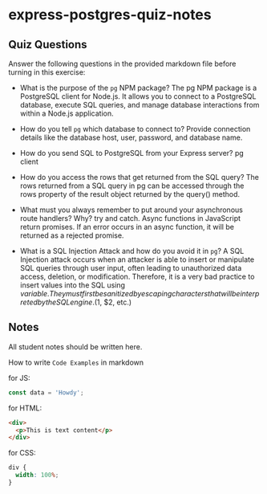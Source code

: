 # express-postgres-quiz-notes

## Quiz Questions

Answer the following questions in the provided markdown file before turning in this exercise:

- What is the purpose of the `pg` NPM package?
  The pg NPM package is a PostgreSQL client for Node.js. It allows you to connect to a PostgreSQL database, execute SQL queries, and manage database interactions from within a Node.js application.

- How do you tell `pg` which database to connect to?
  Provide connection details like the database host, user, password, and database name.

- How do you send SQL to PostgreSQL from your Express server?
  pg client

- How do you access the rows that get returned from the SQL query?
  The rows returned from a SQL query in pg can be accessed through the rows property of the result object returned by the query() method.

- What must you always remember to put around your asynchronous route handlers? Why?
  try and catch. Async functions in JavaScript return promises. If an error occurs in an async function, it will be returned as a rejected promise.

- What is a SQL Injection Attack and how do you avoid it in `pg`?
  A SQL Injection attack occurs when an attacker is able to insert or manipulate SQL queries through user input, often leading to unauthorized data access, deletion, or modification. Therefore, it is a very bad practice to insert values into the SQL using ${variable}. They must first be sanitized by escaping characters that will be interpreted by the SQL engine. ($1, $2, etc.)

## Notes

All student notes should be written here.

How to write `Code Examples` in markdown

for JS:

```javascript
const data = 'Howdy';
```

for HTML:

```html
<div>
  <p>This is text content</p>
</div>
```

for CSS:

```css
div {
  width: 100%;
}
```

